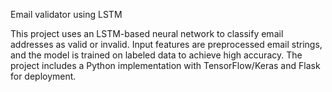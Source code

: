 Email validator using LSTM 

This project uses an LSTM-based neural network to classify email addresses as valid or invalid. Input features are preprocessed email strings, and the model is trained on labeled data to achieve high accuracy. The project includes a Python implementation with TensorFlow/Keras and Flask for deployment.  
